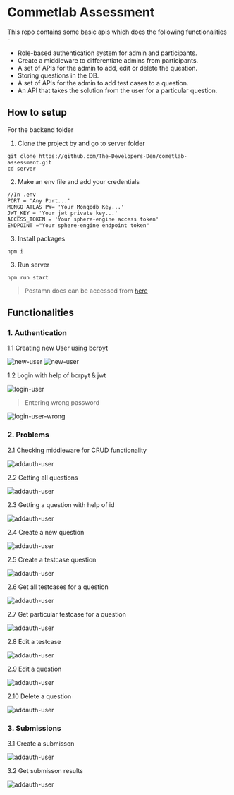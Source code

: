 # Commetlab Assessment

This repo contains some basic apis which does the following functionalities -

- Role-based authentication system for admin and participants.
- Create a middleware to differentiate admins from participants.
- A set of APIs for the admin to add, edit or delete the question.
- Storing questions in the DB.
- A set of APIs for the admin to add test cases to a question.
- An API that takes the solution from the user for a particular question.

## How to setup

For the backend folder

1. Clone the project by and go to server folder<br>

```
git clone https://github.com/The-Developers-Den/cometlab-assessment.git
cd server
```

2. Make an env file and add your credentials

```
//In .env
PORT = 'Any Port...'
MONGO_ATLAS_PW= 'Your Mongodb Key...'
JWT_KEY = 'Your jwt private key...'
ACCESS_TOKEN = 'Your sphere-engine access token'
ENDPOINT ="Your sphere-engine endpoint token"
```

3. Install packages

```
npm i
```

3. Run server

```
npm run start
```

> Postamn docs can be accessed from [here](https://www.postman.com/navigation-observer-59279834/workspace/public-workspace/collection/23083258-d874e954-2c51-4eff-96e0-b51719d868af?action=share&creator=23083258)

## Functionalities

### 1. Authentication

1.1 Creating new User using bcrpyt <br>

![new-user](assets/signup.png)
![new-user](assets/signup1.png)

1.2 Login with help of bcrpyt & jwt <br>

![login-user](assets/login.png)

> Entering wrong password

![login-user-wrong](assets/login-wrong.png)

### 2. Problems

2.1 Checking middleware for CRUD functionality <br>

![addauth-user](assets/checkauth.png)

2.2 Getting all questions <br>

![addauth-user](assets/get-all-q.png)

2.3 Getting a question with help of id <br>

![addauth-user](assets/get-p-q.png)

2.4 Create a new question <br>

![addauth-user](assets/create-q.png)

2.5 Create a testcase question <br>

![addauth-user](assets/create-test.png)

2.6 Get all testcases for a question <br>

![addauth-user](assets/all-test.png)

2.7 Get particular testcase for a question <br>

![addauth-user](assets/p-testcase.png)

2.8 Edit a testcase <br>

![addauth-user](assets/edit-t.png)

2.9 Edit a question <br>

![addauth-user](assets/edit-q.png)

2.10 Delete a question <br>

![addauth-user](assets/del-q.png)

### 3. Submissions

3.1 Create a submisson <br>

![addauth-user](assets/create-sub.png)

3.2 Get submisson results <br>

![addauth-user](assets/sub-r.png)
